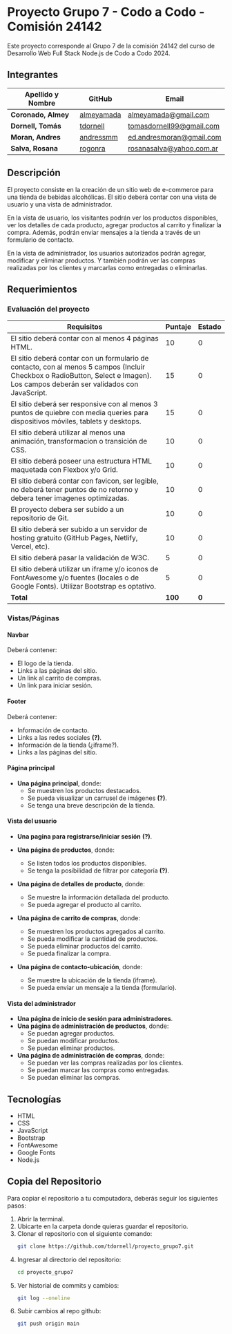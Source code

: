 # Proyecto Grupo 7 - Codo a Codo - Comisión 24142
Este proyecto corresponde al Grupo 7 de la comisión 24142 del curso de Desarrollo Web Full Stack Node.js de Codo a Codo 2024.

## Integrantes
<!-- Link a Github de integrantes y su email -->
| Apellido y Nombre  | GitHub                                     | Email                                                      |
|--------------------|--------------------------------------------|------------------------------------------------------------|
| **Coronado, Almey**| [almeyamada](https://github.com/almeyamada)| [almeyamada@gmail.com](mailto:almeyamada@gmail.com)        |
| **Dornell, Tomás** | [tdornell](https://github.com/tdornell)    | [tomasdornell99@gmail.com](mailto:tomasdornell99@gmail.com)|
| **Moran, Andres**  | [andressmm](https://github.com/andressmm)  | [ed.andresmoran@gmail.com](mailto:ed.andresmoran@gmail.com)|
| **Salva, Rosana**  | [rogonra](https://github.com/rogonra)      | [rosanasalva@yahoo.com.ar](mailto:rosanasalva@yahoo.com.ar)|


## Descripción
El proyecto consiste en la creación de un sitio web de e-commerce para una tienda de bebidas alcohólicas. El sitio deberá contar con una vista de usuario y una vista de administrador.

En la vista de usuario, los visitantes podrán ver los productos disponibles, ver los detalles de cada producto, agregar productos al carrito y finalizar la compra. Además, podrán enviar mensajes a la tienda a través de un formulario de contacto.

En la vista de administrador, los usuarios autorizados podrán agregar, modificar y eliminar productos. Y también podrán ver las compras realizadas por los clientes y marcarlas como entregadas o eliminarlas.

## Requerimientos
### Evaluación del proyecto
| Requisitos  | Puntaje                                     | Estado                                                    |
|--------------------|--------------------------------------------|------------------------------------------------------------|
|El sitio deberá contar con al menos 4 páginas HTML.|10|0|
|El sitio deberá contar con un formulario de contacto, con al menos 5 campos (Incluir Checkbox o RadioButton, Select e Imagen). Los campos deberán ser validados con JavaScript.|15|0|
|El sitio deberá ser responsive con al menos 3 puntos de quiebre con media queries para dispositivos móviles, tablets y desktops.|15|0|
|El sitio deberá utilizar al menos una animación, transformacion o transición de CSS.|10|0|
|El sitio deberá poseer una estructura HTML maquetada con Flexbox y/o Grid.|10|0|
|El sitio deberá contar con favicon, ser legible, no deberá tener puntos de no retorno y debera tener imagenes optimizadas.|10|0|
|El proyecto debera ser subido a un repositorio de Git.|10|0|
|El sitio deberá ser subido a un servidor de hosting gratuito (GitHub Pages, Netlify, Vercel, etc).|10|0|
|El sitio deberá pasar la validación de W3C.|5|0|
|El sitio deberá utilizar un iframe y/o iconos de FontAwesome y/o fuentes (locales o de Google Fonts). Utilizar Bootstrap es optativo.|5|0|
|**Total**|**100**|**0**|

### Vistas/Páginas

#### Navbar
Deberá contener:
- El logo de la tienda.
- Links a las páginas del sitio.
- Un link al carrito de compras.
- Un link para iniciar sesión.

#### Footer
Deberá contener:
- Información de contacto.
- Links a las redes sociales **(?)**.
- Información de la tienda (¿iframe?).
- Links a las páginas del sitio.

#### Página principal

- **Una página principal**, donde:
    - Se muestren los productos destacados.
    - Se pueda visualizar un carrusel de imágenes **(?)**.
    - Se tenga una breve descripción de la tienda.

#### Vista del usuario

- **Una pagina para registrarse/iniciar sesión** **(?)**.

- **Una página de productos**, donde:
    - Se listen todos los productos disponibles.
    - Se tenga la posibilidad de filtrar por categoría **(?)**.

- **Una página de detalles de producto**, donde:
    - Se muestre la información detallada del producto.
    - Se pueda agregar el producto al carrito.

- **Una página de carrito de compras**, donde:
    - Se muestren los productos agregados al carrito.
    - Se pueda modificar la cantidad de productos.
    - Se pueda eliminar productos del carrito.
    - Se pueda finalizar la compra.

- **Una página de contacto-ubicación**, donde:
    - Se muestre la ubicación de la tienda (iframe).
    - Se pueda enviar un mensaje a la tienda (formulario).

#### Vista del administrador
- **Una página de inicio de sesión para administradores**.
- **Una página de administración de productos**, donde:
    - Se puedan agregar productos.
    - Se puedan modificar productos.
    - Se puedan eliminar productos.
- **Una página de administración de compras**, donde:
    - Se puedan ver las compras realizadas por los clientes.
    - Se puedan marcar las compras como entregadas.
    - Se puedan eliminar las compras.

## Tecnologías
- HTML
- CSS
- JavaScript
- Bootstrap
- FontAwesome
- Google Fonts
- Node.js

## Copia del Repositorio
Para copiar el repositorio a tu computadora, deberás seguir los siguientes pasos:
1. Abrir la terminal.
2. Ubicarte en la carpeta donde quieras guardar el repositorio.
3. Clonar el repositorio con el siguiente comando:
    ```bash
    git clone https://github.com/tdornell/proyecto_grupo7.git
    ```
4. Ingresar al directorio del repositorio:
    ```bash
    cd proyecto_grupo7
    ```
5. Ver historial de commits y cambios:
    ```bash
    git log --oneline
    ```
6. Subir cambios al repo github:
    ```bash
    git push origin main
    ```
